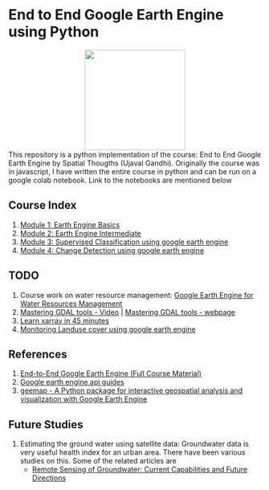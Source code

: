 # End to End Google Earth Engine using Python


<img src="https://i0.wp.com/spatialthoughts.com/wp-content/uploads/2021/06/Spatial-Thoughts-FINAL-1.png?w=400&ssl=1" height="200" style="display: block; margin: 0 auto;"/>
This repository is a python implementation of the course: End to End Google Earth Engine by Spatial Thougths (Ujaval Gandhi). Originally the course was in javascript, I have written the entire course in python and can be run on a google colab notebook. Link to the notebooks are mentioned below

## Course Index

1. [Module 1: Earth Engine Basics](https://github.com/kavyajeetbora/geemap/blob/master/end_to_end_earth_engine/Module_01_Earth_Engine_Basics.ipynb)
2. [Module 2: Earth Engine Intermediate](https://github.com/kavyajeetbora/geemap/blob/master/end_to_end_earth_engine/Module_02_Earth_Engine_Intermediate.ipynb)
3. [Module 3: Supervised Classification using google earth engine](https://github.com/kavyajeetbora/end_to_end_gee_with_python/blob/master/end_to_end_earth_engine/Module_03_Supervised_Classification.ipynb)
4. [Module 4: Change Detection using google earth engine](https://github.com/kavyajeetbora/end_to_end_gee_with_python/blob/master/end_to_end_earth_engine/Module_04_change_detection.ipynb)

## TODO
1. Course work on water resource management: [Google Earth Engine for Water Resources Management](https://courses.spatialthoughts.com/gee-water-resources-management.html)
2. [Mastering GDAL tools - Video](https://youtu.be/72WVyc8Jtz4?si=q41rz3yiQY6wWvAi) | [Mastering GDAL tools - webpage](https://courses.spatialthoughts.com/gdal-tools.html)
3. [Learn xarray in 45 minutes](https://tutorial.xarray.dev/overview/xarray-in-45-min.html)
4. [Monitoring Landuse cover using google earth engine](https://www.youtube.com/watch?v=W1enQYFzpMc&t=4935s)
   
## References

1. [End-to-End Google Earth Engine (Full Course Material)](https://courses.spatialthoughts.com/end-to-end-gee.html)
2. [Google earth engine api guides](https://developers.google.com/earth-engine/guides)
3. [geemap - A Python package for interactive geospatial analysis and visualization with Google Earth Engine](https://geemap.org/)

## Future Studies

1. Estimating the ground water using satellite data: Groundwater data is very useful health index for an urban area. There have been various studies on this. Some of the related articles are
   - [Remote Sensing of Groundwater: Current Capabilities and Future Directions](https://agupubs.onlinelibrary.wiley.com/doi/10.1029/2022WR032219)
